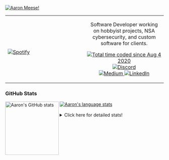 [![Aaron Meese!](https://user-images.githubusercontent.com/17814535/88975338-a2aabf00-d27f-11ea-963f-8a19608716b4.png)](https://github.com/ajmeese7/readme-ascii "README ASCII")

<!-- Modified from project here: https://github.com/novatorem/novatorem -->
<table width="100%"> 
  <tr>
  <td width="50%">
      
&nbsp; <br> [![Spotify](https://ajmeese7.vercel.app/api/spotify)](https://open.spotify.com/user/ajmeese)

  </td>
  <td width="50%">
    <p align="center">
    Software Developer working on hobbyist projects, NSA cybersecurity, and custom software for clients.
    </p>
    <p align="center">
      <a href="https://wakatime.com/@f726891d-3b02-46cd-9b60-e8c59f9e2b14">
        <img src="https://wakatime.com/badge/user/f726891d-3b02-46cd-9b60-e8c59f9e2b14.svg" alt="Total time coded since Aug 4 2020" title="WakaTime" />
      </a>
      <a href="http://link.aaronmeese.com/discord">
        <img src="https://img.shields.io/badge/discord-ajmeese7%234835-369?style=flat-square&logo=discord&logoColor=white&color=purple" alt="Discord" title="Discord">
      </a>
      <br />
      <a href="https://link.aaronmeese.com/medium">
        <img src="https://img.shields.io/badge/medium-ajmeese7-1DB954?style=flat-square&logo=medium&logoColor=white" alt="Medium" title="Medium">
      </a>
      <a href="https://link.aaronmeese.com/linkedin">
        <img src="https://img.shields.io/badge/linkedIn-aaronmeese-1DB954?style=flat-square&logo=linkedin&logoColor=white&color=blue" alt="LinkedIn" title="LinkedIn">
      </a>
    </p>
  </td>

</table>

[//]: <> (The `&nbsp;` is to have Aphelion take up more space)

### GitHub Stats ###

<a href="https://profile-summary-for-github.com/user/ajmeese7">
  <img align="left" height="170px" src="https://github-readme-stats.vercel.app/api?username=ajmeese7&show_icons=true&line_height=27&count_private=true" alt="Aaron's GitHub stats"/>
  <img src="https://github-readme-stats.vercel.app/api/top-langs/?username=ajmeese7&hide_langs_below=5&layout=compact" alt="Aaron's language stats"/>
</a>

<br />
<br />
<details>
<summary>Click here for detailed stats!</summary>

### :zap: Recent Activity
<!--START_SECTION:activity-->
1. ❗️ Opened issue [#1](https://github.com/ajmeese7/stack-overflow-filter-extension/issues/1) in [ajmeese7/stack-overflow-filter-extension](https://github.com/ajmeese7/stack-overflow-filter-extension)
2. ❌ Closed PR [#68](https://github.com/os-js/osjs-server/pull/68) in [os-js/osjs-server](https://github.com/os-js/osjs-server)
3. ❗️ Opened issue [#2](https://github.com/meeseOS/hexells/issues/2) in [meeseOS/hexells](https://github.com/meeseOS/hexells)
4. ❗️ Opened issue [#1](https://github.com/meeseOS/hexells/issues/1) in [meeseOS/hexells](https://github.com/meeseOS/hexells)
5. 💪 Opened PR [#194](https://github.com/DustinBrett/daedalOS/pull/194) in [DustinBrett/daedalOS](https://github.com/DustinBrett/daedalOS)
<!--END_SECTION:activity-->

### 🧐 Waka Stats
<!--START_SECTION:waka-->
![Code Time](http://img.shields.io/badge/Code%20Time-1%2C244%20hrs%2054%20mins-blue)

**🐱 My GitHub Data** 

> 🏆 1,092 Contributions in the Year 2022
 > 
> 📦 197.4 kB Used in GitHub's Storage 
 > 
> 💼 Opted to Hire
 > 
> 📜 82 Public Repositories 
 > 
> 🔑 29 Private Repositories  
 > 
**I'm an Early 🐤** 

```text
🌞 Morning    174 commits    █████░░░░░░░░░░░░░░░░░░░░   21.04% 
🌆 Daytime    310 commits    █████████░░░░░░░░░░░░░░░░   37.48% 
🌃 Evening    332 commits    ██████████░░░░░░░░░░░░░░░   40.15% 
🌙 Night      11 commits     ░░░░░░░░░░░░░░░░░░░░░░░░░   1.33%

```
📅 **I'm Most Productive on Sunday** 

```text
Monday       126 commits    ███░░░░░░░░░░░░░░░░░░░░░░   15.24% 
Tuesday      133 commits    ████░░░░░░░░░░░░░░░░░░░░░   16.08% 
Wednesday    87 commits     ██░░░░░░░░░░░░░░░░░░░░░░░   10.52% 
Thursday     120 commits    ███░░░░░░░░░░░░░░░░░░░░░░   14.51% 
Friday       87 commits     ██░░░░░░░░░░░░░░░░░░░░░░░   10.52% 
Saturday     120 commits    ███░░░░░░░░░░░░░░░░░░░░░░   14.51% 
Sunday       154 commits    ████░░░░░░░░░░░░░░░░░░░░░   18.62%

```


📊 **This Week I Spent My Time On** 

```text
⌚︎ Time Zone: America/New_York

💬 Programming Languages: 
JavaScript               16 hrs 30 mins      ██████████████████░░░░░░░   72.91% 
Python                   1 hr 22 mins        █░░░░░░░░░░░░░░░░░░░░░░░░   6.09% 
Markdown                 1 hr 17 mins        █░░░░░░░░░░░░░░░░░░░░░░░░   5.7% 
YAML                     56 mins             █░░░░░░░░░░░░░░░░░░░░░░░░   4.16% 
JSON                     45 mins             ░░░░░░░░░░░░░░░░░░░░░░░░░   3.35%

🐱‍💻 Projects: 
aaronmeese.com           12 hrs 50 mins      ██████████████░░░░░░░░░░░   56.74% 
hexells                  4 hrs 31 mins       █████░░░░░░░░░░░░░░░░░░░░   19.96% 
medium-highlight-export  1 hr 8 mins         █░░░░░░░░░░░░░░░░░░░░░░░░   5.01% 
dotenv-json              55 mins             █░░░░░░░░░░░░░░░░░░░░░░░░   4.07% 
osjs-server              47 mins             █░░░░░░░░░░░░░░░░░░░░░░░░   3.51%

```

**I Mostly Code in JavaScript** 

```text
JavaScript               32 repos            ████████████░░░░░░░░░░░░░   47.76% 
HTML                     9 repos             ███░░░░░░░░░░░░░░░░░░░░░░   13.43% 
Python                   6 repos             ██░░░░░░░░░░░░░░░░░░░░░░░   8.96% 
Java                     4 repos             █░░░░░░░░░░░░░░░░░░░░░░░░   5.97% 
CSS                      3 repos             █░░░░░░░░░░░░░░░░░░░░░░░░   4.48%

```



 Last Updated on 02/09/2022 00:06:34 UTC
<!--END_SECTION:waka-->
</details>
